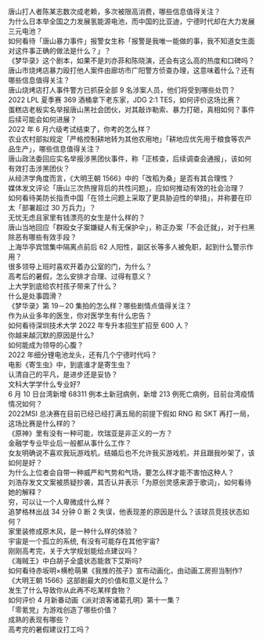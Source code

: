 唐山打人者陈某志数次成老赖，多次被限高消费，哪些信息值得关注？  
为什么日本举全国之力发展氢能源电池，而中国的比亚迪，宁德时代却在大力发展三元电池？  
如何看待「唐山暴力事件」报警女生称「报警是我唯一能做的事，我不知道女生面对这件事正确的做法是什么？」？  
《梦华录》这个剧本，如果不是刘亦菲和陈晓演，还会有这么高的热度和口碑吗？  
唐山市烧烤店暴力殴打他人案件由廊坊市广阳警方侦查办理，这意味着什么？还有哪些信息值得关注？  
唐山烧烤店打人事件警方已抓获全部 9 名涉案人员，他们将受到哪些处罚？  
2022 LPL 夏季赛 369 酒桶拿下老东家，JDG 2:1 TES，如何评价这场比赛？  
蛋糕店老板实名举报唐山黑社会团伙，对其敲诈勒索、暴力打砸，真相如何？事件后续可能会如何进展？  
2022 年 6 月六级考试结束了，你考的怎么样？  
农业农村部拟规定「严格控制耕地转为其他农用地」「耕地应优先用于粮食等农产品生产」，哪些信息值得关注？  
唐山政法委回应实名举报涉黑团伙事件，称「正核查，后续调查会通报」，该如何有效打击涉黑团伙？  
从经济学角度而言，《大明王朝 1566》中的「改稻为桑」是否有其合理性？  
媒体发文评论「唐山三次热搜背后的共性问题」，应如何推动有效的社会治理？  
如何看待美防长指责中国「在领土问题上采取了更具胁迫性的举措」，并称要在印太「部署超过 30 万兵力」？  
无忧无虑且家里有钱漂亮的女生是什么样的？  
唐山当地回应「群殴女子案嫌疑人有无保护伞」，称正办案「不会迁就」，对于扫黑除恶有哪些有效手段？  
上海华亭宾馆集中隔离点前后 62 人阳性，副区长等多人被免职，起到什么警示作用？  
很多领导上班时喜欢开着办公室的门，为什么？  
高考后的暑假，怎么安排才合理、过得有意义？  
上大学到底给农村孩子带来了什么？  
什么是处事圆滑？  
《梦华录》第 19－20 集拍的怎么样？哪些剧情点值得关注？  
作为从业多年的医生，你对医学生有什么忠告？  
如何看待深圳技术大学 2022 年专升本招生扩招至 600 人？  
你越来越沉默的原因是什么?  
如何能成为领导的心腹？  
2022 年细分锂电池龙头，还有几个宁德时代吗？  
电影《寄生虫》中，到底谁才是寄生虫？  
认清自己的平凡，是进步还是妥协？  
文科大学学什么专业好?  
6 月 10 日台湾新增 68311 例本土新冠病例，新增 213 例死亡病例，目前台湾疫情情况如何？  
2022MSI 总决赛在目前已经已经打满五局的前提下假如 RNG 和 SKT 再打一局，这场比赛是什么样的？  
《原神》里有没有一种可能，坎瑞亚是非正义的一方？  
金融学专业毕业后一般都从事什么工作？  
女友明确说不喜欢我玩游戏机，结婚后也不允许我买游戏机，并且跟我吵架了，该如何是好？  
为什么上位者会自带一种威严和气势和气场，要怎么样才能不害怕这种人？  
刘浩存发文文案被质疑抄袭，其否认并表示「为原创灵感来源于歌词」，如何看待她的解释？  
穷，可以让一个人卑微成什么样？  
追梦格林出战 34 分钟 0 断 2 失误，他表现差的原因是什么？该球员竞技状态如何？  
家里装修成原木风，是一种什么样的体验？  
宇宙是一个孤立的系统, 有没有可能存在其他宇宙?  
刚刚高考完，关于大学规划能给点建议吗？  
《海贼王》中白胡子全盛状态能救下艾斯吗?  
如何看待赤坂明×横枪萌果《我推的孩子》宣布动画化，由动画工房担当制作?  
《大明王朝 1566》这部剧最大的价值和意义是什么？  
发生了什么导致你从此再不吃某样食物？  
如何评价 4 月新番动画《派对浪客诸葛孔明》第十一集？  
「零氪党」为游戏创造了哪些价值？  
成熟的表现有哪些？  
高考完的暑假建议打工吗？  
